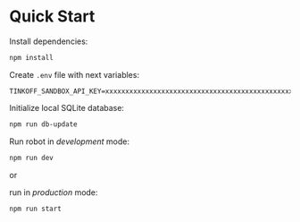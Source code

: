 # Quick Start

Install dependencies: 

```sh
npm install
```

Create `.env` file with next variables:

```env
TINKOFF_SANDBOX_API_KEY=xxxxxxxxxxxxxxxxxxxxxxxxxxxxxxxxxxxxxxxxxxxxxxx
```

Initialize local SQLite database:

```sh
npm run db-update
```

Run robot in _development_ mode:

```sh
npm run dev
```

or

run in _production_ mode:

```sh
npm run start
```